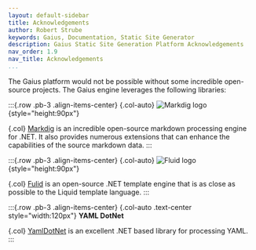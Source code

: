 ```yaml
---
layout: default-sidebar
title: Acknowledgements
author: Robert Strube
keywords: Gaius, Documentation, Static Site Generator
description: Gaius Static Site Generation Platform Acknowledgements
nav_order: 1.9
nav_title: Acknowledgements
...
```


The Gaius platform would not be possible without some incredible open-source projects.  The Gaius engine leverages the following libraries:

:::{.row .pb-3 .align-items-center}
{.col-auto}
![Markdig logo]({{site.url}}/images/pages/acknowledgements/markdig-logo.png){style="height:90px"}

{.col}
[Markdig](https://github.com/lunet-io/markdig/) is an incredible open-source markdown processing engine for .NET.  It also provides numerous extensions that can enhance the capabilities of the source markdown data.
:::

:::{.row .pb-3 .align-items-center}
{.col-auto}
![Fluid logo]({{site.url}}/images/pages/acknowledgements/fluid-logo.png){style="height:90px"}

{.col}
[Fulid](https://github.com/sebastienros/fluid) is an open-source .NET template engine that is as close as possible to the Liquid template language.
:::

:::{.row .pb-3 .align-items-center}
{.col-auto .text-center style="width:120px"}
**YAML DotNet**

{.col}
[YamlDotNet](https://github.com/aaubry/YamlDotNet) is an excellent .NET based library for processing YAML.
:::